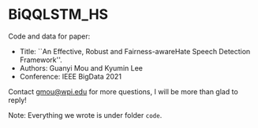 # BiQQLSTM_HS

Code and data for paper: <br>
 - Title: ``An Effective, Robust and Fairness-awareHate Speech Detection Framework''.
 - Authors: Guanyi Mou and Kyumin Lee
 - Conference: IEEE BigData 2021

Contact [gmou@wpi.edu](gmou@wpi.edu) for more questions, I will be more than glad to reply!

Note: Everything we wrote is under folder ``code``. 